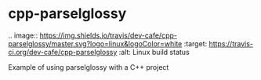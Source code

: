 # cpp-parselglossy

.. image:: https://img.shields.io/travis/dev-cafe/cpp-parselglossy/master.svg?logo=linux&logoColor=white
        :target: https://travis-ci.org/dev-cafe/cpp-parselglossy
        :alt: Linux build status

Example of using parselglossy with a C++ project
